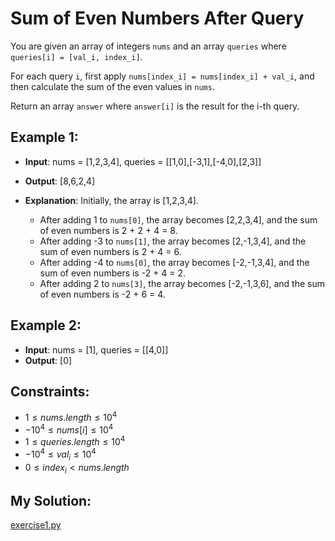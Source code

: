 # Sum of Even Numbers After Query

You are given an array of integers `nums` and an array `queries` where `queries[i] = [val_i, index_i]`.

For each query `i`, first apply `nums[index_i] = nums[index_i] + val_i`, and then calculate the sum of the even values in `nums`.

Return an array `answer` where `answer[i]` is the result for the i-th query.

## Example 1:

- **Input**: nums = [1,2,3,4], queries = [[1,0],[-3,1],[-4,0],[2,3]]

- **Output**: [8,6,2,4]

- **Explanation**: Initially, the array is [1,2,3,4].
  - After adding 1 to `nums[0]`, the array becomes [2,2,3,4], and the sum of even numbers is 2 + 2 + 4 = 8.
  - After adding -3 to `nums[1]`, the array becomes [2,-1,3,4], and the sum of even numbers is 2 + 4 = 6.
  - After adding -4 to `nums[0]`, the array becomes [-2,-1,3,4], and the sum of even numbers is -2 + 4 = 2.
  - After adding 2 to `nums[3]`, the array becomes [-2,-1,3,6], and the sum of even numbers is -2 + 6 = 4.

## Example 2:

- **Input**: nums = [1], queries = [[4,0]]
- **Output**: [0]

## Constraints:

- $1 \leq nums.length \leq 10^4$
- $-10^4 \leq nums[i] \leq 10^4$
- $1 \leq queries.length \leq 10^4$
- $-10^4 \leq val_i \leq 10^4$
- $0 \leq index_i < nums.length$

## My Solution:
[exercise1.py](/exercises/week-1/exercise1.py)
